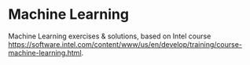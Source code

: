 # Machine Learning

Machine Learning exercises & solutions,
based on Intel course https://software.intel.com/content/www/us/en/develop/training/course-machine-learning.html.

